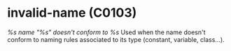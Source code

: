 # invalid-name (C0103)
*%s name \"%s\" doesn\'t conform to %s* Used when the name doesn\'t
conform to naming rules associated to its type (constant, variable,
class\...).

